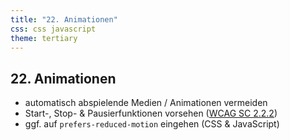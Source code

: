 ```yaml
---
title: "22. Animationen"
css: css javascript
theme: tertiary
---
```

## 22. Animationen

- automatisch abspielende Medien / Animationen vermeiden
- Start-, Stop- & Pausierfunktionen vorsehen ([WCAG SC 2.2.2](https://www.w3.org/TR/WCAG21/#pause-stop-hide))
- ggf. auf `prefers-reduced-motion` eingehen (CSS & JavaScript)

